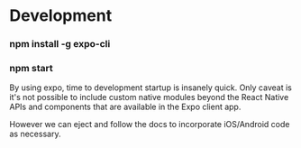 # Development

### npm install -g expo-cli

### npm start

By using expo, time to development startup is insanely quick. Only caveat is it's not possible to include custom native modules beyond the React Native APIs and components that are available in the Expo client app.

However we can eject and follow the docs to incorporate iOS/Android code as necessary.